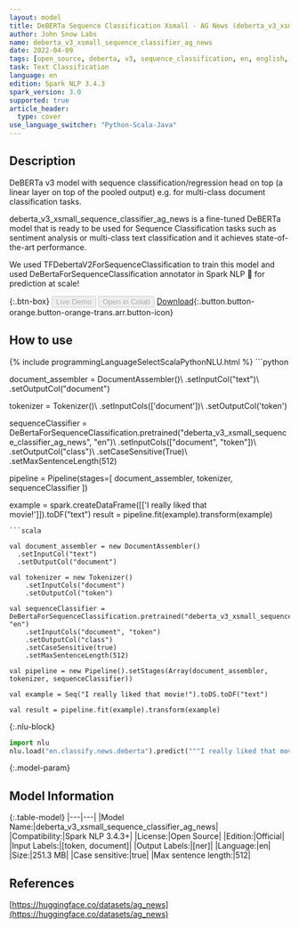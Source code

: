 ```yaml
---
layout: model
title: DeBERTa Sequence Classification Xsmall - AG News (deberta_v3_xsmall_sequence_classifier_ag_news)
author: John Snow Labs
name: deberta_v3_xsmall_sequence_classifier_ag_news
date: 2022-04-09
tags: [open_source, deberta, v3, sequence_classification, en, english, ag_news]
task: Text Classification
language: en
edition: Spark NLP 3.4.3
spark_version: 3.0
supported: true
article_header:
  type: cover
use_language_switcher: "Python-Scala-Java"
---
```


## Description

DeBERTa v3 model with sequence classification/regression head on top (a linear layer on top of the pooled output) e.g. for multi-class document classification tasks.

deberta_v3_xsmall_sequence_classifier_ag_news is a fine-tuned DeBERTa model that is ready to be used for Sequence Classification tasks such as sentiment analysis or multi-class text classification and it achieves state-of-the-art performance.

We used TFDebertaV2ForSequenceClassification to train this model and used DeBertaForSequenceClassification annotator in Spark NLP 🚀 for prediction at scale!

{:.btn-box}
<button class="button button-orange" disabled>Live Demo</button>
<button class="button button-orange" disabled>Open in Colab</button>
[Download](https://s3.amazonaws.com/auxdata.johnsnowlabs.com/public/models/deberta_v3_xsmall_sequence_classifier_ag_news_en_3.4.3_3.0_1649513719874.zip){:.button.button-orange.button-orange-trans.arr.button-icon}

## How to use



<div class="tabs-box" markdown="1">
{% include programmingLanguageSelectScalaPythonNLU.html %}
```python
                
document_assembler = DocumentAssembler()\ 
    .setInputCol("text")\ 
    .setOutputCol("document")

tokenizer = Tokenizer()\ 
    .setInputCols(['document'])\ 
    .setOutputCol('token') 

sequenceClassifier = DeBertaForSequenceClassification.pretrained("deberta_v3_xsmall_sequence_classifier_ag_news", "en")\ 
    .setInputCols(["document", "token"])\ 
    .setOutputCol("class")\ 
    .setCaseSensitive(True)\ 
    .setMaxSentenceLength(512) 

pipeline = Pipeline(stages=[
    document_assembler,
    tokenizer,
    sequenceClassifier
])

example = spark.createDataFrame([['I really liked that movie!']]).toDF("text")
result = pipeline.fit(example).transform(example)
```
```scala

val document_assembler = new DocumentAssembler()
  .setInputCol("text")
  .setOutputCol("document")

val tokenizer = new Tokenizer()
    .setInputCols("document")
    .setOutputCol("token")

val sequenceClassifier = DeBertaForSequenceClassification.pretrained("deberta_v3_xsmall_sequence_classifier_ag_news", "en")
    .setInputCols("document", "token")
    .setOutputCol("class")
    .setCaseSensitive(true)
    .setMaxSentenceLength(512)

val pipeline = new Pipeline().setStages(Array(document_assembler, tokenizer, sequenceClassifier))

val example = Seq("I really liked that movie!").toDS.toDF("text")

val result = pipeline.fit(example).transform(example)
```


{:.nlu-block}
```python
import nlu
nlu.load("en.classify.news.deberta").predict("""I really liked that movie!""")
```

</div>

{:.model-param}
## Model Information

{:.table-model}
|---|---|
|Model Name:|deberta_v3_xsmall_sequence_classifier_ag_news|
|Compatibility:|Spark NLP 3.4.3+|
|License:|Open Source|
|Edition:|Official|
|Input Labels:|[token, document]|
|Output Labels:|[ner]|
|Language:|en|
|Size:|251.3 MB|
|Case sensitive:|true|
|Max sentence length:|512|

## References

[https://huggingface.co/datasets/ag_news](https://huggingface.co/datasets/ag_news)